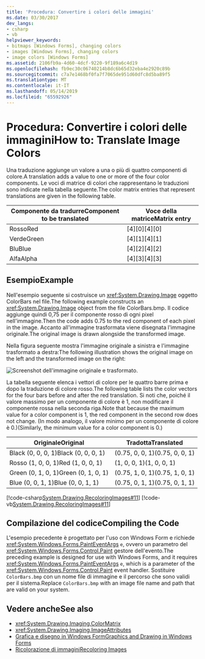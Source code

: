```yaml
---
title: 'Procedura: Convertire i colori delle immagini'
ms.date: 03/30/2017
dev_langs:
- csharp
- vb
helpviewer_keywords:
- bitmaps [Windows Forms], changing colors
- images [Windows Forms], changing colors
- image colors [Windows Forms]
ms.assetid: 2106fb9a-4d60-4dcf-9220-9f189a6c4d19
ms.openlocfilehash: fb9ec30c06740214b8dc6b65d32eba4e2920c89b
ms.sourcegitcommit: c7a7e1468bf0fa7f7065de951d60dfc8d5ba89f5
ms.translationtype: MT
ms.contentlocale: it-IT
ms.lasthandoff: 05/14/2019
ms.locfileid: "65592926"
---
```

# <a name="how-to-translate-image-colors"></a><span data-ttu-id="25746-102">Procedura: Convertire i colori delle immagini</span><span class="sxs-lookup"><span data-stu-id="25746-102">How to: Translate Image Colors</span></span>
<span data-ttu-id="25746-103">Una traduzione aggiunge un valore a una o più di quattro componenti di colore.</span><span class="sxs-lookup"><span data-stu-id="25746-103">A translation adds a value to one or more of the four color components.</span></span> <span data-ttu-id="25746-104">Le voci di matrice di colori che rappresentano le traduzioni sono indicate nella tabella seguente.</span><span class="sxs-lookup"><span data-stu-id="25746-104">The color matrix entries that represent translations are given in the following table.</span></span>  
  
|<span data-ttu-id="25746-105">Componente da tradurre</span><span class="sxs-lookup"><span data-stu-id="25746-105">Component to be translated</span></span>|<span data-ttu-id="25746-106">Voce della matrice</span><span class="sxs-lookup"><span data-stu-id="25746-106">Matrix entry</span></span>|  
|--------------------------------|------------------|  
|<span data-ttu-id="25746-107">Rosso</span><span class="sxs-lookup"><span data-stu-id="25746-107">Red</span></span>|<span data-ttu-id="25746-108">[4][0]</span><span class="sxs-lookup"><span data-stu-id="25746-108">[4][0]</span></span>|  
|<span data-ttu-id="25746-109">Verde</span><span class="sxs-lookup"><span data-stu-id="25746-109">Green</span></span>|<span data-ttu-id="25746-110">[4][1]</span><span class="sxs-lookup"><span data-stu-id="25746-110">[4][1]</span></span>|  
|<span data-ttu-id="25746-111">Blu</span><span class="sxs-lookup"><span data-stu-id="25746-111">Blue</span></span>|<span data-ttu-id="25746-112">[4][2]</span><span class="sxs-lookup"><span data-stu-id="25746-112">[4][2]</span></span>|  
|<span data-ttu-id="25746-113">Alfa</span><span class="sxs-lookup"><span data-stu-id="25746-113">Alpha</span></span>|<span data-ttu-id="25746-114">[4][3]</span><span class="sxs-lookup"><span data-stu-id="25746-114">[4][3]</span></span>|  
  
## <a name="example"></a><span data-ttu-id="25746-115">Esempio</span><span class="sxs-lookup"><span data-stu-id="25746-115">Example</span></span>  
 <span data-ttu-id="25746-116">Nell'esempio seguente si costruisce un <xref:System.Drawing.Image> oggetto ColorBars nel file.</span><span class="sxs-lookup"><span data-stu-id="25746-116">The following example constructs an <xref:System.Drawing.Image> object from the file ColorBars.bmp.</span></span> <span data-ttu-id="25746-117">Il codice aggiunge quindi 0,75 per il componente rosso di ogni pixel nell'immagine.</span><span class="sxs-lookup"><span data-stu-id="25746-117">Then the code adds 0.75 to the red component of each pixel in the image.</span></span> <span data-ttu-id="25746-118">Accanto all'immagine trasformata viene disegnata l'immagine originale.</span><span class="sxs-lookup"><span data-stu-id="25746-118">The original image is drawn alongside the transformed image.</span></span>  
  
 <span data-ttu-id="25746-119">Nella figura seguente mostra l'immagine originale a sinistra e l'immagine trasformato a destra:</span><span class="sxs-lookup"><span data-stu-id="25746-119">The following illustration shows the original image on the left and the transformed image on the right:</span></span>  
  
 ![Screenshot dell'immagine originale e trasformato.](./media/how-to-translate-image-colors/original-image-translate-colors.png)  
  
 <span data-ttu-id="25746-121">La tabella seguente elenca i vettori di colore per le quattro barre prima e dopo la traduzione di colore rosso.</span><span class="sxs-lookup"><span data-stu-id="25746-121">The following table lists the color vectors for the four bars before and after the red translation.</span></span> <span data-ttu-id="25746-122">Si noti che, poiché il valore massimo per un componente di colore è 1, non modificare il componente rossa nella seconda riga.</span><span class="sxs-lookup"><span data-stu-id="25746-122">Note that because the maximum value for a color component is 1, the red component in the second row does not change.</span></span> <span data-ttu-id="25746-123">(In modo analogo, il valore minimo per un componente di colore è 0.)</span><span class="sxs-lookup"><span data-stu-id="25746-123">(Similarly, the minimum value for a color component is 0.)</span></span>  
  
|<span data-ttu-id="25746-124">Originale</span><span class="sxs-lookup"><span data-stu-id="25746-124">Original</span></span>|<span data-ttu-id="25746-125">Tradotta</span><span class="sxs-lookup"><span data-stu-id="25746-125">Translated</span></span>|  
|--------------|----------------|  
|<span data-ttu-id="25746-126">Black (0, 0, 0, 1)</span><span class="sxs-lookup"><span data-stu-id="25746-126">Black (0, 0, 0, 1)</span></span>|<span data-ttu-id="25746-127">(0.75, 0, 0, 1)</span><span class="sxs-lookup"><span data-stu-id="25746-127">(0.75, 0, 0, 1)</span></span>|  
|<span data-ttu-id="25746-128">Rosso (1, 0, 0, 1)</span><span class="sxs-lookup"><span data-stu-id="25746-128">Red (1, 0, 0, 1)</span></span>|<span data-ttu-id="25746-129">(1, 0, 0, 1)</span><span class="sxs-lookup"><span data-stu-id="25746-129">(1, 0, 0, 1)</span></span>|  
|<span data-ttu-id="25746-130">Green (0, 1, 0, 1)</span><span class="sxs-lookup"><span data-stu-id="25746-130">Green (0, 1, 0, 1)</span></span>|<span data-ttu-id="25746-131">(0.75, 1, 0, 1)</span><span class="sxs-lookup"><span data-stu-id="25746-131">(0.75, 1, 0, 1)</span></span>|  
|<span data-ttu-id="25746-132">Blue (0, 0, 1, 1)</span><span class="sxs-lookup"><span data-stu-id="25746-132">Blue (0, 0, 1, 1)</span></span>|<span data-ttu-id="25746-133">(0.75, 0, 1, 1)</span><span class="sxs-lookup"><span data-stu-id="25746-133">(0.75, 0, 1, 1)</span></span>|  
  
 [!code-csharp[System.Drawing.RecoloringImages#11](~/samples/snippets/csharp/VS_Snippets_Winforms/System.Drawing.RecoloringImages/CS/Class1.cs#11)]
 [!code-vb[System.Drawing.RecoloringImages#11](~/samples/snippets/visualbasic/VS_Snippets_Winforms/System.Drawing.RecoloringImages/VB/Class1.vb#11)]  
  
## <a name="compiling-the-code"></a><span data-ttu-id="25746-134">Compilazione del codice</span><span class="sxs-lookup"><span data-stu-id="25746-134">Compiling the Code</span></span>  
 <span data-ttu-id="25746-135">L'esempio precedente è progettato per l'uso con Windows Form e richiede <xref:System.Windows.Forms.PaintEventArgs> `e`, ovvero un parametro del <xref:System.Windows.Forms.Control.Paint> gestore dell'evento.</span><span class="sxs-lookup"><span data-stu-id="25746-135">The preceding example is designed for use with Windows Forms, and it requires <xref:System.Windows.Forms.PaintEventArgs> `e`, which is a parameter of the <xref:System.Windows.Forms.Control.Paint> event handler.</span></span> <span data-ttu-id="25746-136">Sostituire `ColorBars.bmp` con un nome file di immagine e il percorso che sono validi per il sistema.</span><span class="sxs-lookup"><span data-stu-id="25746-136">Replace `ColorBars.bmp` with an image file name and path that are valid on your system.</span></span>  
  
## <a name="see-also"></a><span data-ttu-id="25746-137">Vedere anche</span><span class="sxs-lookup"><span data-stu-id="25746-137">See also</span></span>

- <xref:System.Drawing.Imaging.ColorMatrix>
- <xref:System.Drawing.Imaging.ImageAttributes>
- [<span data-ttu-id="25746-138">Grafica e disegno in Windows Form</span><span class="sxs-lookup"><span data-stu-id="25746-138">Graphics and Drawing in Windows Forms</span></span>](graphics-and-drawing-in-windows-forms.md)
- [<span data-ttu-id="25746-139">Ricolorazione di immagini</span><span class="sxs-lookup"><span data-stu-id="25746-139">Recoloring Images</span></span>](recoloring-images.md)
